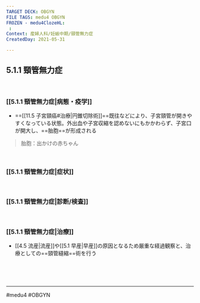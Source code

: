 ```yaml
---
TARGET DECK: OBGYN
FILE TAGS: medu4 OBGYN
FROZEN - medu4ClozeHL:
 : 
Context: 産婦人科/妊娠中期/頸管無力症
CreatedDay: 2021-05-31

---
```


## 5.1.1 頸管無力症

<br>

### [[5.1.1 頸管無力症|病態・疫学]]
* ==[[11.5 子宮頸癌#治療|円錐切除術]]==既往などにより、子宮頸管が開きやすくなっている状態。外出血や子宮収縮を認めないにもかかわらず、子宮口が開大し、==胎胞==が形成される
>胎胞：出かけの赤ちゃん
<!--ID: 1622523510755-->



<br>

### [[5.1.1 頸管無力症|症状]]


<br>

### [[5.1.1 頸管無力症|診断/検査]]


<br>

### [[5.1.1 頸管無力症|治療]]
* [[4.5 流産|流産]]や[[5.1 早産|早産]]の原因となるため厳重な経過観察と、治療としての==頸管縫縮==術を行う
<!--ID: 1622523510761-->


<br><br><br>

---
#medu4 #OBGYN
